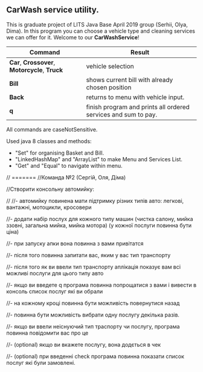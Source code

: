 CarWash service utility.
---
This is graduate project of LITS Java Base April 2019 group (Serhii, Olya, Dima). In this program you can choose a vehicle type and cleaning services we can offer for it. Welcome to our **CarWashService**!

Command| Result
------------|-------
**Car**, **Crossover**, **Motorcycle**, **Truck**   |  vehicle selection
**Bill**                |shows current bill with already chosen position
**Back** | returns to menu with vehicle input.
**q** | finish program and prints all ordered services and sum to pay.


All commands are caseNotSensitive.

Used java 8 classes and methods: 

* "Set" for organising Basket and Bill.
* "LinkedHashMap" and "ArrayList" to make Menu and Services List.
* "Get" and "Equal" to navigate within menu.


// =======
//Команда №2 (Сергій, Оля, Діма)

//Ствoрити консольну автомийку:

//
//- автомийку повинена мати підтримку різних типів авто: легкові, вантажні, мотоцикли, кросовери

//- додати набір послух для кожного типу машин (чистка салону, мийка ззовні, загальна мийка, мийка мотора) (у кожної послуги повинна бути ціна)

//- при запуску апки вона повинна з вами привітатся

//- після того повинна запитати вас, яким у вас тип транспорту

//- після того як ви ввели тип транспорту аплікація показує вам всі можливі послуги для цього типу авто

//- якщо ви введете q програма повинна попрощатися з вами і вивести в консоль список послуг які ви обрали

//- на кожному кроці повинна бути можливість повернутися назад

//- повинна бути можливість вибрати одну послугу декілька разів.

//- якщо ви ввели неіснуючий тип траспорту чи послугу, програма повинна повідомити вас про це

//- (optional) якщо ви вкажете послугу, вона додється в чек

//- (optional) при введенні check програма повинна показати список послуг які були замовлені.


